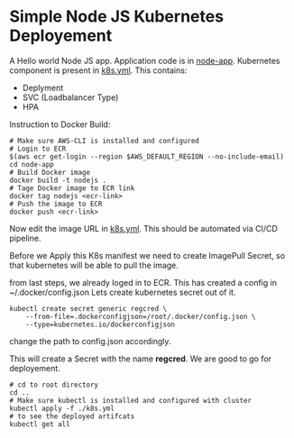 # Simple Node JS Kubernetes Deployement

A Hello world Node JS app.
Application code is in [node-app](node-app).
Kubernetes component is present in [k8s.yml](k8s.yml).
This contains:
- Deplyment
- SVC (Loadbalancer Type)
- HPA

Instruction to Docker Build:
```
# Make sure AWS-CLI is installed and configured
# Login to ECR
$(aws ecr get-login --region $AWS_DEFAULT_REGION --no-include-email)
cd node-app
# Build Docker image
docker build -t nodejs .
# Tage Docker image to ECR link
docker tag nodejs <ecr-link>
# Push the image to ECR
docker push <ecr-link>
```
Now edit the image URL in [k8s.yml](k8s.yml#L21). This should be automated via CI/CD pipeline.

Before we Apply this K8s manifest we need to create ImagePull Secret, so that kubernetes will be able
to pull the image. 

from last steps, we already loged in to ECR. This has created a config in ~/.docker/config.json
Lets create kubernetes secret out of it.
```
kubectl create secret generic regcred \
    --from-file=.dockerconfigjson=/root/.docker/config.json \
    --type=kubernetes.io/dockerconfigjson
```
change the path to config.json accordingly.

This will create a Secret with the name **regcred**.
We are good to go for deployement.

```
# cd to root directory
cd .. 
# Make sure kubectl is installed and configured with cluster
kubectl apply -f ./k8s.yml
# to see the deployed artifcats
kubectl get all
```

